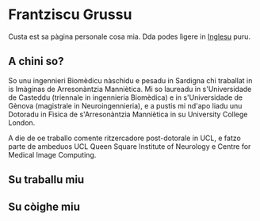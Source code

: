 # Frantziscu Grussu
Custa est sa pàgina personale cosa mia. Dda podes lìgere in [Inglesu](https://github.com/fragrussu/fragrussu.github.io/blob/master/README.md) puru.

## A chini so? 
So unu ingennieri Biomèdicu nàschidu e pesadu in Sardigna chi traballat in is Imàginas de Arresonàntzia Manniètica. Mi so laureadu in s'Universidade de Casteddu (triennale in ingennieria Biomèdica) e in s'Universidade de Gènova (magistrale in Neuroingennieria), e a pustis mi nd'apo liadu unu Dotoradu in Fìsica de s'Arresonàntzia Manniètica in su University College London.

A die de oe traballo comente ritzercadore post-dotorale in UCL, e fatzo parte de ambeduos UCL Queen Square Institute of Neurology e Centre for Medical Image Computing. 

## Su traballu miu

## Su còighe miu


